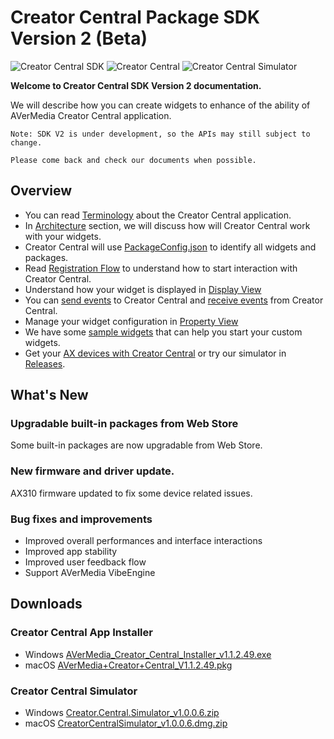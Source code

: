 # Creator Central Package SDK Version 2 (Beta)
![Creator Central SDK](https://img.shields.io/badge/SDK-2.0.5-yellow)
![Creator Central](https://img.shields.io/badge/Creator%20Central-1.1.2.49-orange)
![Creator Central Simulator](https://img.shields.io/badge/Simulator-1.0.0.6-blue)

**Welcome to Creator Central SDK Version 2 documentation.**

We will describe how you can create widgets to enhance of the ability of AVerMedia Creator Central application.

```
Note: SDK V2 is under development, so the APIs may still subject to change.

Please come back and check our documents when possible.
```

## Overview
- You can read [Terminology](https://github.com/AVerMedia-Technologies-Inc/CreatorCentralSDK/wiki/Terminology) about the Creator Central application.
- In [Architecture](https://github.com/AVerMedia-Technologies-Inc/CreatorCentralSDK/wiki/Architecture) section, we will discuss how will Creator Central work with your widgets.
- Creator Central will use [PackageConfig.json](https://github.com/AVerMedia-Technologies-Inc/CreatorCentralSDK/wiki/Package-Configuration) to identify all widgets and packages.
- Read [Registration Flow](https://github.com/AVerMedia-Technologies-Inc/CreatorCentralSDK/wiki/Registration-Flow) to understand how to start interaction with Creator Central.
- Understand how your widget is displayed in [Display View](https://github.com/AVerMedia-Technologies-Inc/CreatorCentralSDK/wiki/Display-View)
- You can [send events](https://github.com/AVerMedia-Technologies-Inc/CreatorCentralSDK/wiki/Send-Events-To-Creator-Central) to Creator Central and [receive events](https://github.com/AVerMedia-Technologies-Inc/CreatorCentralSDK/wiki/Receive-Events-from-Creator-Central) from Creator Central.
- Manage your widget configuration in [Property View](https://github.com/AVerMedia-Technologies-Inc/CreatorCentralSDK/wiki/Property-View)
- We have some [sample widgets](https://github.com/AVerMedia-Technologies-Inc/CreatorCentralSDK/wiki/Samples) that can help you start your custom widgets.
- Get your [AX devices with Creator Central](https://www.avermedia.com/gaming/creatorcentral) or try our simulator in [Releases](https://github.com/AVerMedia-Technologies-Inc/CreatorCentralSDK/releases).

## What's New

### Upgradable built-in packages from Web Store

Some built-in packages are now upgradable from Web Store.

### New firmware and driver update.

AX310 firmware updated to fix some device related issues.

### Bug fixes and improvements

- Improved overall performances and interface interactions
- Improved app stability
- Improved user feedback flow
- Support AVerMedia VibeEngine

## Downloads
### Creator Central App Installer
- Windows [AVerMedia_Creator_Central_Installer_v1.1.2.49.exe](https://storage.avermedia.com/web_release_www/software/AVerMedia_Creator_Central_Installer_v1.1.2.49.exe)
- macOS [AVerMedia+Creator+Central_V1.1.2.49.pkg](https://storage.avermedia.com/web_release_www/software/AVerMedia_Creator_Central-V1.1.2.49.pkg.zip)
### Creator Central Simulator
- Windows [Creator.Central.Simulator_v1.0.0.6.zip](https://github.com/AVerMedia-Technologies-Inc/CreatorCentralSDK/releases/download/SDK_v2.0.5/Creator.Central.Simulator_v1.0.0.6.zip)
- macOS [CreatorCentralSimulator_v1.0.0.6.dmg.zip](https://github.com/AVerMedia-Technologies-Inc/CreatorCentralSDK/releases/download/SDK_v2.0.5/CreatorCentralSimulator_v1.0.0.6.dmg.zip)

